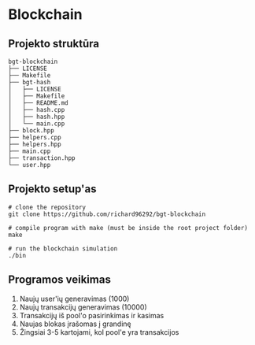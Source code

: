 # Blockchain

## Projekto struktūra

```
bgt-blockchain
├── LICENSE
├── Makefile
├── bgt-hash
│   ├── LICENSE
│   ├── Makefile
│   ├── README.md
│   ├── hash.cpp
│   ├── hash.hpp
│   └── main.cpp
├── block.hpp
├── helpers.cpp
├── helpers.hpp
├── main.cpp
├── transaction.hpp
└── user.hpp
```

## Projekto setup'as

```
# clone the repository
git clone https://github.com/richard96292/bgt-blockchain

# compile program with make (must be inside the root project folder)
make

# run the blockchain simulation
./bin
```

## Programos veikimas

1. Naujų user'ių generavimas (1000)
1. Naujų transakcijų generavimas (10000)
1. Transakcijų iš pool'o pasirinkimas ir kasimas
1. Naujas blokas įrašomas į grandinę
1. Žingsiai 3-5 kartojami, kol pool'e yra transakcijos
